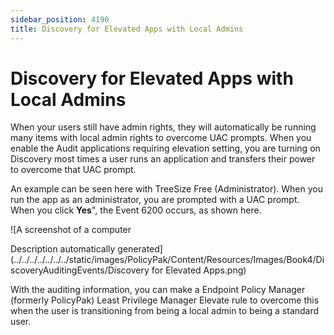```yaml
---
sidebar_position: 4190
title: Discovery for Elevated Apps with Local Admins
---
```


# Discovery for Elevated Apps with Local Admins

When your users still have admin rights, they will automatically be running many items with local admin rights to overcome UAC prompts. When you enable the Audit applications requiring elevation setting, you are turning on Discovery most times a user runs an application and transfers their power to overcome that UAC prompt.

An example can be seen here with TreeSize Free (Administrator). When you run the app as an administrator, you are prompted with a UAC prompt. When you click **Yes**", the Event 6200 occurs, as shown here.

![A screenshot of a computer

Description automatically generated](../../../../../../../static/images/PolicyPak/Content/Resources/Images/Book4/DiscoveryAuditingEvents/Discovery for Elevated Apps.png)

With the auditing information, you can make a Endpoint Policy Manager (formerly PolicyPak) Least Privilege Manager Elevate rule to overcome this when the user is transitioning from being a local admin to being a standard user.